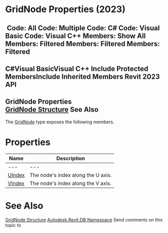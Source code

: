 # GridNode Properties (2023)

﻿
 Code: All Code: Multiple Code: C# Code: Visual Basic Code: Visual C++  Members: Show All Members: Filtered Members: Filtered Members: Filtered   
---  
C#Visual BasicVisual C++
Include Protected MembersInclude Inherited Members
Revit 2023 API  
---  
GridNode Properties  
[GridNode Structure](231a5e2c-a18a-7710-a514-b320c4a2cc70.md "GridNode Structure") See Also  
---  
The [GridNode](231a5e2c-a18a-7710-a514-b320c4a2cc70.md "GridNode Structure") type exposes the following members.
# Properties
| Name | Description |
| --- | --- |
| --- | --- | --- |
| [UIndex](4913fa4f-e334-e751-d259-ceac85992dca.md "UIndex Property") | The node's index along the U axis. |
| [VIndex](d61d520d-12cc-1f87-0733-0e4c49bb54e7.md "VIndex Property") | The node's index along the V axis. |

# See Also
[GridNode Structure](231a5e2c-a18a-7710-a514-b320c4a2cc70.md "GridNode Structure")
[Autodesk.Revit.DB Namespace](87546ba7-461b-c646-cbb1-2cb8f5bff8b2.md "Autodesk.Revit.DB Namespace")
Send comments on this topic to 